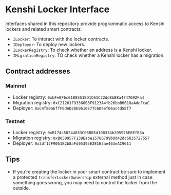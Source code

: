 # Kenshi Locker Interface

Interfaces shared in this repository provide programmatic access to Kenshi lockers
and related smart contracts:

- `ILocker`: To interact with the locker contracts.
- `IDeployer`: To deploy new lockers.
- `ILockerRegistry`: To check whether an address is a Kenshi locker.
- `IMigrationRegistry`: TO check whether a Kenshi locker has a migration.

## Contract addresses

### Mainnet

- Locker registry: `0xbFe0F6c6188551ED1C61C22dd8bB8a4747692Fa4`
- Migration registry: `0xC21261F93360B3F9123A4fb26bbB6618aAdeFcaC`
- Deployer: `0xC4f80aEffF6dAD28E0616E77C6D9ef66ac4d5Ef7`

### Testnet

- Locker registry: `0xB174c58244853C05B05d100334b205976E6EfB3a`
- Migration registry: `0xB050957F139Eabe15786799b0d42dc6835727557`
- Deployer: `0x3df12F9051E2b8aFd05395E2E1E3ae463eAC9611`

## Tips

- If you're creating the locker in your smart contract be sure to implement a protected `transferLockerOwnership` external method just in case something goes wrong, you may need to control the locker from the outside.
